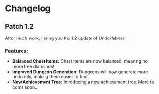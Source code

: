 # Changelog

## Patch 1.2
After much work, I bring you the 1.2 update of Underfabner!

### Features:
- **Balanced Chest Items:** Chest items are now balanced, meaning no more free diamonds!
- **Improved Dungeon Generation:** Dungeons will now generate more uniformly, making them easier to find.
- **New Achievement Tree:** Introducing a new achievement tree. More to come soon...


